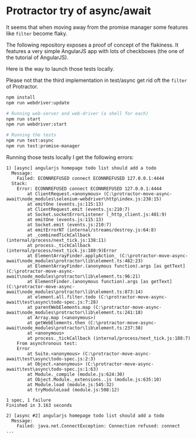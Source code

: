 # Protractor try of async/await

It seems that when moving away from the promise manager some features like `filter` become flaky.

The following repository exposes a proof of concept of the flakiness. It features a very simple AngularJS app with lots of checkboxes (the one of the tutorial of AngularJS).

Here is the way to launch those tests locally.

Please not that the third implementation in test/async get rid oft the `filter` of Protractor.

```bash
npm install
npm run webdriver:update

# Running web-server and web-driver (a shell for each)
npm run start
npm run webdriver:start

# Running the tests
npm run test:async
npm run test:promise-manager
```

Running those tests locally I get the following errors:

```
1) [async] angularjs homepage todo list should add a todo
  Message:
    Failed: ECONNREFUSED connect ECONNREFUSED 127.0.0.1:4444
  Stack:
    Error: ECONNREFUSED connect ECONNREFUSED 127.0.0.1:4444
        at ClientRequest.<anonymous> (C:\protractor-move-async-await\node_modules\selenium-webdriver\http\index.js:238:15)
        at emitOne (events.js:115:13)
        at ClientRequest.emit (events.js:210:7)
        at Socket.socketErrorListener (_http_client.js:401:9)
        at emitOne (events.js:115:13)
        at Socket.emit (events.js:210:7)
        at emitErrorNT (internal/streams/destroy.js:64:8)
        at _combinedTickCallback (internal/process/next_tick.js:138:11)
        at process._tickCallback (internal/process/next_tick.js:180:9)Error
        at ElementArrayFinder.applyAction_ (C:\protractor-move-async-await\node_modules\protractor\lib\element.ts:482:23)
        at ElementArrayFinder.(anonymous function).args [as getText] (C:\protractor-move-async-await\node_modules\protractor\lib\element.ts:96:21)
        at ElementFinder.(anonymous function).args [as getText] (C:\protractor-move-async-await\node_modules\protractor\lib\element.ts:873:14)
        at element.all.filter.todo (C:\protractor-move-async-await\test\async\todo-spec.js:7:28)
        at parentWebElements.map (C:\protractor-move-async-await\node_modules\protractor\lib\element.ts:241:18)
        at Array.map (<anonymous>)
        at getWebElements.then (C:\protractor-move-async-await\node_modules\protractor\lib\element.ts:237:38)
        at <anonymous>
        at process._tickCallback (internal/process/next_tick.js:188:7)
    From asynchronous test:
    Error
        at Suite.<anonymous> (C:\protractor-move-async-await\test\async\todo-spec.js:2:3)
        at Object.<anonymous> (C:\protractor-move-async-await\test\async\todo-spec.js:1:63)
        at Module._compile (module.js:624:30)
        at Object.Module._extensions..js (module.js:635:10)
        at Module.load (module.js:545:32)
        at tryModuleLoad (module.js:508:12)

1 spec, 1 failure
Finished in 3.163 seconds

2) [async #2] angularjs homepage todo list should add a todo
  Message:
    Failed: java.net.ConnectException: Connection refused: connect
...
```
